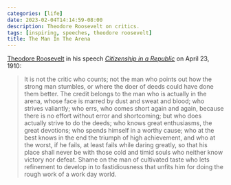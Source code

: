 ```yaml
---
categories: [life]
date: 2023-02-04T14:14:59-08:00
description: Theodore Roosevelt on critics.
tags: [inspiring, speeches, theodore roosevelt]
title: The Man In The Arena
---
```


[Theodore Roosevelt](https://en.wikipedia.org/wiki/Theodore_Roosevelt)
in his speech *[Citizenship in a Republic](https://en.wikipedia.org/wiki/Citizenship_in_a_Republic)* on April 23, 1910:

>It is not the critic who counts; not the man who points out how the strong man stumbles, or where the doer of deeds could have done them better. The credit belongs to the man who is actually in the arena, whose face is marred by dust and sweat and blood; who strives valiantly; who errs, who comes short again and again, because there is no effort without error and shortcoming; but who does actually strive to do the deeds; who knows great enthusiasms, the great devotions; who spends himself in a worthy cause; who at the best knows in the end the triumph of high achievement, and who at the worst, if he fails, at least fails while daring greatly, so that his place shall never be with those cold and timid souls who neither know victory nor defeat. Shame on the man of cultivated taste who lets refinement to develop in to fastidiousness that unfits him for doing the rough work of a work day world.
